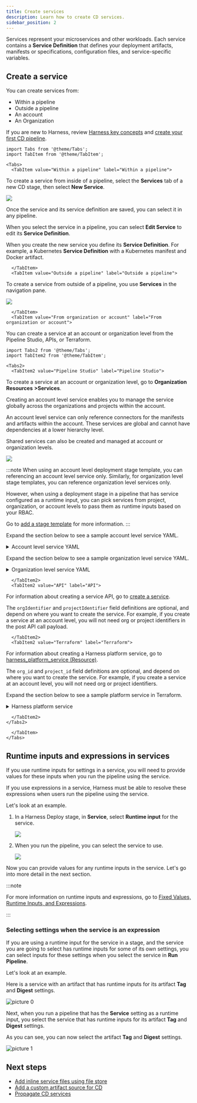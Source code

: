 ```yaml
---
title: Create services
description: Learn how to create CD services.
sidebar_position: 2
---
```


Services represent your microservices and other workloads. Each service contains a **Service Definition** that defines your deployment artifacts, manifests or specifications, configuration files, and service-specific variables.

## Create a service

You can create services from: 
* Within a pipeline
* Outside a pipeline 
* An account
* An Organization

If you are new to Harness, review [Harness key concepts](/docs/get-started/key-concepts.md) and [create your first CD pipeline](/tutorials/cd-pipelines/kubernetes/manifest).

```mdx-code-block
import Tabs from '@theme/Tabs';
import TabItem from '@theme/TabItem';
```
```mdx-code-block
<Tabs>
  <TabItem value="Within a pipeline" label="Within a pipeline">
```

To create a service from inside of a pipeline, select the **Services** tab of a new CD stage, then select **New Service**.

![](./static/services-and-environments-overview-10.png)

Once the service and its service definition are saved, you can select it in any pipeline.

When you select the service in a pipeline, you can select **Edit Service** to edit its **Service Definition**.

When you create the new service you define its **Service Definition**. For example, a Kubernetes **Service Definition** with a Kubernetes manifest and Docker artifact.

```mdx-code-block
  </TabItem>
  <TabItem value="Outside a pipeline" label="Outside a pipeline">
```

To create a service from outside of a pipeline, you use **Services** in the navigation pane.

![](./static/services-and-environments-overview-09.png)

```mdx-code-block
  </TabItem>
  <TabItem value="From organization or account" label="From organization or account">
```

You can create a service at an account or organization level from the Pipeline Studio, APIs, or Terraform.

```mdx-code-block
import Tabs2 from '@theme/Tabs';
import TabItem2 from '@theme/TabItem';
```
```mdx-code-block
<Tabs2>
  <TabItem2 value="Pipeline Studio" label="Pipeline Studio">
```
To create a service at an account or organization level, go to **Organization Resources** **>Services**.

Creating an account level service enables you to manage the service globally across the organizations and projects within the account. 

An account level service can only reference connectors for the manifests and artifacts within the account. These services are global and cannot have dependencies at a lower hierarchy level.

Shared services can also be created and managed at account or organization levels.

![](./static/create-services-from-account-level.png)

:::note
When using an account level deployment stage template, you can referencing an account level service only. Similarly, for organization level stage templates, you can reference organization level services only. 

However, when using a deployment stage in a pipeline that has service configured as a runtime input, you can pick services from project, organization, or account levels to pass them as runtime inputs based on your RBAC. 

Go to [add a stage template](/docs/platform/13_Templates/add-a-stage-template.md) for more information.
:::

Expand the section below to see a sample account level service YAML.

<details>
   <summary>Account level service YAML</summary>

```
service:
  name: nginx
  identifier: nginx
  tags: {}
  serviceDefinition:
    spec:
      manifests:
        - manifest:
            identifier: nginx-base
            type: K8sManifest
            spec:
              store:
                type: Github
                spec:
                  connectorRef: account.Harness_K8sManifest
                  gitFetchType: Branch
                  paths:
                    - cdng/
                  repoName: <+input>
                  branch: main
              skipResourceVersioning: false
      artifacts:
        primary:
          primaryArtifactRef: <+input>
          sources:
            - spec:
                connectorRef: account.Harness_DockerHub
                imagePath: library/nginx
                tag: <+input>
                digest: <+input>
              identifier: harness dockerhub
              type: DockerRegistry
    type: Kubernetes
```
</details>

Expand the section below to see a sample organization level service YAML.

<details>
   <summary>Organization level service YAML</summary>

```
service:
  name: redis
  identifier: redis
  tags: {}
  serviceDefinition:
    spec:
      manifests:
        - manifest:
            identifier: redis
            type: HelmChart
            spec:
              store:
                type: Http
                spec:
                  connectorRef: org.bitnami
              chartName: redis
              chartVersion: ""
              subChartName: ""
              helmVersion: V3
              skipResourceVersioning: false
              enableDeclarativeRollback: false
        - manifest:
            identifier: Redis Values
            type: Values
            spec:
              store:
                type: Github
                spec:
                  connectorRef: account.Rohan_Github
                  gitFetchType: Branch
                  paths:
                    - redis/values.yaml
                  repoName: Product-Management
                  branch: main
      variables:
        - name: namespace
          type: String
          description: "namespace for the redis service"
          value: redis
    type: Kubernetes
  description: sample redis service
```
</details>

```mdx-code-block
  </TabItem2>
  <TabItem2 value="API" label="API">
```
For information about creating a service API, go to [create a service](https://apidocs.harness.io/tag/Services#operation/createServiceV2).

The `orgIdentifier` and `projectIdentifier` field definitions are optional, and depend on where you want to create the service. For example, if you create a service at an account level, you will not need org or project identifiers in the post API call payload.

```mdx-code-block
  </TabItem2>
  <TabItem2 value="Terraform" label="Terraform">
```
For information about creating a Harness platform service, go to [harness_platform_service (Resource)](https://registry.terraform.io/providers/harness/harness/latest/docs/resources/platform_service).

The `org_id` and `project_id` field definitions are optional, and depend on where you want to create the service. For example, if you create a service at an account level, you will not need org or project identifiers.

Expand the section below to see a sample platform service in Terraform. 

<details>
   <summary>Harness platform service</summary>

```
resource "harness_platform_service" "example" {
  identifier  = "identifier"
  name        = "name"
  description = "test"
  org_id      = "org_id"
  project_id  = "project_id"

  ## SERVICE V2 UPDATE
  ## We now take in a YAML that can define the service definition for a given Service
  ## It isn't mandatory for Service creation 
  ## It is mandatory for Service use in a pipeline

  yaml = <<-EOT
                service:
                  name: name
                  identifier: identifier
                  serviceDefinition:
                    spec:
                      manifests:
                        - manifest:
                            identifier: manifest1
                            type: K8sManifest
                            spec:
                              store:
                                type: Github
                                spec:
                                  connectorRef: <+input>
                                  gitFetchType: Branch
                                  paths:
                                    - files1
                                  repoName: <+input>
                                  branch: master
                              skipResourceVersioning: false
                      configFiles:
                        - configFile:
                            identifier: configFile1
                            spec:
                              store:
                                type: Harness
                                spec:
                                  files:
                                    - <+org.description>
                      variables:
                        - name: var1
                          type: String
                          value: val1
                        - name: var2
                          type: String
                          value: val2
                    type: Kubernetes
                  gitOpsEnabled: false
              EOT
}
```
</details>

```mdx-code-block
  </TabItem2>    
</Tabs2>
```
```mdx-code-block
  </TabItem>    
</Tabs>
```

## Runtime inputs and expressions in services

If you use runtime inputs for settings in a service, you will need to provide values for these inputs when you run the pipeline using the service.

If you use expressions in a service, Harness must be able to resolve these expressions when users run the pipeline using the service.

Let's look at an example.

1. In a Harness Deploy stage, in **Service**, select **Runtime input** for the service.
   
   ![](./static/services-and-environments-runtime-input-01.png)
2. When you run the pipeline, you can select the service to use.
   
   ![](./static/services-and-environments-runtime-input-02.png)

Now you can provide values for any runtime inputs in the service. Let's go into more detail in the next section.

:::note

For more information on runtime inputs and expressions, go to [Fixed Values, Runtime Inputs, and Expressions](/docs/platform/variables-and-expressions/runtime-inputs).

:::

### Selecting settings when the service is an expression

If you are using a runtime input for the service in a stage, and the service you are going to select has runtime inputs for some of its own settings, you can select inputs for these settings when you select the service in **Run Pipeline**.

Let's look at an example.

Here is a service with an artifact that has runtime inputs for its artifact **Tag** and **Digest** settings.

![picture 0](static/c150c96ef6caae9bd4124fb70d3a8f6550ad7d1f3577c65172c9c2643f1749a4.png)  

Next, when you run a pipeline that has the **Service** setting as a runtime input, you select the service that has runtime inputs for its artifact **Tag** and **Digest** settings.

As you can see, you can now select the artifact **Tag** and **Digest** settings.

![picture 1](static/0fefa40bd146ba01cf7c3d13e26e7bc08cc414a731b890b231eb7708df314f4a.png)  


## Next steps

* [Add inline service files using file store](./add-inline-manifests-using-file-store.md)
* [Add a custom artifact source for CD](./add-a-custom-artifact-source-for-cd.md)
* [Propagate CD services](./propagate-and-override-cd-services.md)
